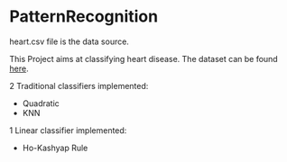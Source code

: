 # PatternRecognition
heart.csv file is the data source.

This Project aims at classifying heart disease. The dataset can be found [here](https://www.kaggle.com/datasets/johnsmith88/heart-disease-dataset).

2 Traditional classifiers implemented:
- Quadratic
- KNN

1 Linear classifier implemented:
- Ho-Kashyap Rule
